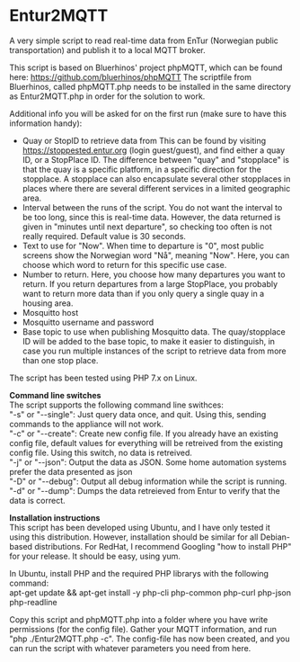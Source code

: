 # Entur2MQTT
A very simple script to read real-time data from EnTur (Norwegian public transportation) and publish it to a local MQTT broker.

This script is based on Bluerhinos' project phpMQTT, which can be found here: https://github.com/bluerhinos/phpMQTT
The scriptfile from Bluerhinos, called phpMQTT.php needs to be installed in the same directory as Entur2MQTT.php in order for the solution to work.

Additional info you will be asked for on the first run (make sure to have this information handy):

- Quay or StopID to retrieve data from
    This can be found by visiting https://stoppested.entur.org (login guest/guest), and find either a quay ID, or a StopPlace ID. The difference between "quay" and "stopplace" is that the quay is a specific platform, in a specific direction for the stopplace. A stopplace can also encapsulate several other stopplaces in places where there are several different services in a limited geographic area.
- Interval between the runs of the script. You do not want the interval to be too long, since this is real-time data. However, the data returned is given in "minutes until next departure", so checking too often is not really required. Default value is 30 seconds.
- Text to use for "Now". When time to departure is "0", most public screens show the Norwegian word "Nå", meaning "Now". Here, you can choose which word to return for this specific use case.
- Number to return. Here, you choose how many departures you want to return. If you return departures from a large StopPlace, you probably want to return more data than if you only query a single quay in a housing area.
- Mosquitto host
- Mosquitto username and password
- Base topic to use when publishing Mosquitto data. The quay/stopplace ID will be added to the base topic, to make it easier to distinguish, in case you run multiple instances of the script to retrieve data from more than one stop place.

The script has been tested using PHP 7.x on Linux.

<b>Command line switches</b><br>
The script supports the following command line swithces:<br>
"-s" or "--single": Just query data once, and quit. Using this, sending commands to the appliance will not work.<br>
"-c" or "--create": Create new config file. If you already have an existing config file, default values for everything  will be retreived from the existing config file. Using this switch, no data is retreived.<br>
"-j" or "--json": Output the data as JSON. Some home automation systems prefer the data presented as json<br>
"-D" or "--debug": Output all debug information while the script is running. <br>
"-d" or "--dump": Dumps the data retreieved from Entur to verify that the data is correct.<br>


<b>Installation instructions</b><br>
This script has been developed using Ubuntu, and I have only tested it using this distribution. However, installation should be similar for all Debian-based distributions. For RedHat, I recommend Googling "how to install PHP" for your release. It should be easy, using yum.

In Ubuntu, install PHP and the required PHP librarys with the following command:<br>
 apt-get update && apt-get install -y php-cli php-common php-curl php-json php-readline <br>

Copy this script and phpMQTT.php into a folder where you have write permissions (for the config file). Gather your MQTT information, and run "php ./Entur2MQTT.php -c". The config-file has now been created, and you can run the script with whatever parameters you need from here.

